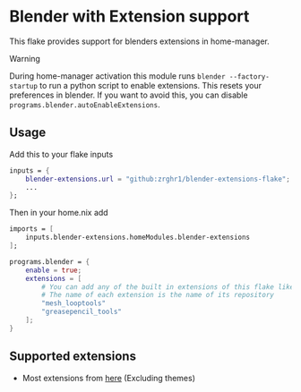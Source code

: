 # Blender with Extension support
This flake provides support for blenders extensions in home-manager.

> [!WARNING]
> During home-manager activation this module runs `blender --factory-startup` to run a python script to enable extensions. This resets your preferences in blender. If you want to avoid this, you can disable `programs.blender.autoEnableExtensions`.
## Usage
Add this to your flake inputs
```nix
inputs = {
    blender-extensions.url = "github:zrghr1/blender-extensions-flake";
    ...
};
```
Then in your home.nix add
```nix
imports = [
    inputs.blender-extensions.homeModules.blender-extensions
];

programs.blender = {
    enable = true;
    extensions = [
        # You can add any of the built in extensions of this flake like this
        # The name of each extension is the name of its repository
        "mesh_looptools"
        "greasepencil_tools"
    ];
}
```
## Supported extensions
- Most extensions from [here](https://projects.blender.org/extensions) (Excluding themes)
